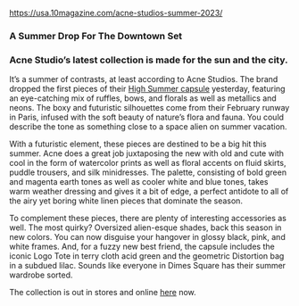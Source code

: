 https://usa.10magazine.com/acne-studios-summer-2023/

### A Summer Drop For The Downtown Set
### **Acne Studio’s latest collection is made for the sun and the city.**

It’s a summer of contrasts, at least according to Acne Studios. The brand dropped the first pieces of their [High Summer capsule](https://www.acnestudios.com/us/en/woman/high-summer-capsule/?cgid=woman-high-summer&start=0&sz=24) yesterday, featuring an eye-catching mix of ruffles, bows, and florals as well as metallics and neons. The boxy and futuristic silhouettes come from their February runway in Paris, infused with the soft beauty of nature’s flora and fauna. You could describe the tone as something close to a space alien on summer vacation.

With a futuristic element, these pieces are destined to be a big hit this summer. Acne does a great job juxtaposing the new with old and cute with cool in the form of watercolor prints as well as floral accents on fluid skirts, puddle trousers, and silk minidresses. The palette, consisting of bold green and magenta earth tones as well as cooler white and blue tones, takes warm weather dressing and gives it a bit of edge, a perfect antidote to all of the airy yet boring white linen pieces that dominate the season. 

To complement these pieces, there are plenty of interesting accessories as well. The most quirky? Oversized alien-esque shades, back this season in new colors. You can now disguise your hangover in glossy black, pink, and white frames. And, for a fuzzy new best friend, the capsule includes the iconic Logo Tote in terry cloth acid green and the geometric Distortion bag in a subdued lilac. Sounds like everyone in Dimes Square has their summer wardrobe sorted.

The collection is out in stores and online [here](https://www.googleadservices.com/pagead/aclk?sa=L&ai=DChcSEwjHnrep-8L_AhXeS3IKHdL4AS4YABAAGgJxdQ&ohost=www.google.com&cid=CAESbeD2CXjF-USQZhDHiQ5h2jfE9GoO6DrvdYS9JVxJZxP9lHPWZQPa8g74QseS86TFbOWdXbFb8ioceiE49pcdq6SgWxBkiD6fsJOzy21dZlR_PpJe8wtBw-pzMoITzXy0ca2iinfhVpAq8hnEVRI&sig=AOD64_2w6TUDWfR7M-l8CM8Lr8rGjhxOnQ&q&adurl&ved=2ahUKEwjC3q2p-8L_AhWLGVkFHUD8A4UQ0Qx6BAgEEAM) now.